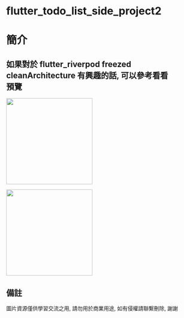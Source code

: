# flutter_todo_list_side_project2

簡介
==================================
如果對於 flutter_riverpod freezed cleanArchitecture 有興趣的話, 可以參考看看                                                                                                                                                                                                                                                                              
預覽
--------
<p align="left">
  <img src="https://i.imgur.com/pr3NGlV.png" width="230"/>
</p> 
                                  
<p align="left">
  <img src="https://i.imgur.com/t1gKZag.png" width="230"/>
</p> 
                                  
備註
--------
圖片資源僅供學習交流之用, 請勿用於商業用途, 如有侵權請聯繫刪除, 謝謝   
